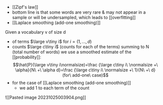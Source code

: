 - [[Zipf's law]]
- bottom line is that some words are very rare & may not appear in a sample or will be undersampled, which leads to [[overfitting]]
- [[Laplace smoothing (add-one smoothing)]]

Given a vocabulary v of size d 
- of terms $\large v\tiny i$ for $i=(1,...,d)$
- counts $\large c\tiny i$ (counts for each of the terms) summing to N (total number of words)
we use a smoothed estimate of the [[probability]]:
$$\hat{P}(\large v\tiny i\normalsize)=\frac {\large c\tiny i\ \normalsize +\ \alpha}{N\ +\ \alpha d}=\frac {\large c\tiny i\ \normalsize +\ 1}{N\ +\ d}(for\ add-one\ case)$$
- for the case of [[Laplace smoothing (add-one smoothing)]]
	- we add 1 to each term of the count

![[Pasted image 20231025003904.png]]
